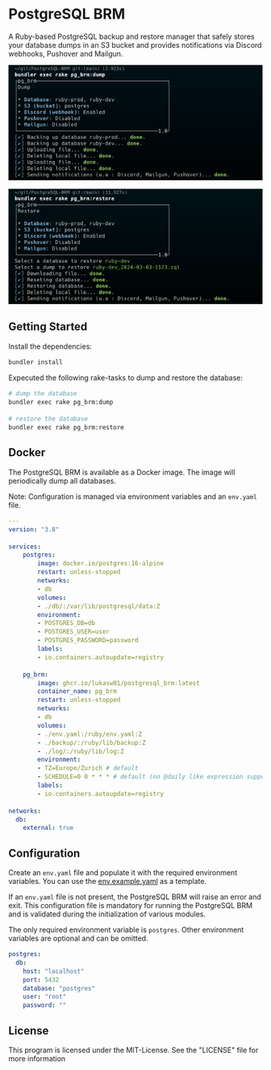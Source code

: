# PostgreSQL BRM

A Ruby-based PostgreSQL backup and restore manager that safely stores your database dumps in an S3 bucket and provides notifications via Discord webhooks, Pushover and Mailgun.

![rake pg_brm:dump](data/dump.png)

![rake pg_brm:restore](data/restore.png)

## Getting Started

Install the dependencies:

```bash
bundler install
```

Expecuted the following rake-tasks to dump and restore the database:

```bash
# dump the database
bundler exec rake pg_brm:dump

# restore the database
bundler exec rake pg_brm:restore
```

## Docker

The PostgreSQL BRM is available as a Docker image. The image will periodically dump all databases.

Note: Configuration is managed via environment variables and an `env.yaml` file.

```yaml
---
version: "3.8"

services:
    postgres:
        image: docker.io/postgres:16-alpine
        restart: unless-stopped
        networks:
        - db
        volumes:
        - ./db/:/var/lib/postgresql/data:Z
        environment:
        - POSTGRES_DB=db
        - POSTGRES_USER=user
        - POSTGRES_PASSWORD=password
        labels:
        - io.containers.autoupdate=registry

    pg_brm:
        image: ghcr.io/lukasw01/postgresql_brm:latest
        container_name: pg_brm
        restart: unless-stopped
        networks:
        - db
        volumes:
        - ./env.yaml:/ruby/env.yaml:Z
        - ./backup/:/ruby/lib/backup:Z
        - ./log/:/ruby/lib/log:Z
        environment:
        - TZ=Europe/Zurich # default
        - SCHEDULE=0 0 * * * # default (no @daily like expression supported)
        labels:
        - io.containers.autoupdate=registry

networks:
  db:
    external: true
```

## Configuration

Create an `env.yaml` file and populate it with the required environment variables. You can use the [env.example.yaml](https://gitlab.com/LukasW01/postgresql-brm/-/blob/main/env.example.yaml) as a template.

If an `env.yaml` file is not present, the PostgreSQL BRM will raise an error and exit. This configuration file is mandatory for running the PostgreSQL BRM and is validated during the initialization of various modules.

The only required environment variable is `postgres`. Other environment variables are optional and can be omitted.

```yaml
postgres: 
  db:
    host: "localhost"
    port: 5432
    database: "postgres"
    user: "root"
    password: ""
```

## License

This program is licensed under the MIT-License. See the "LICENSE" file for more information